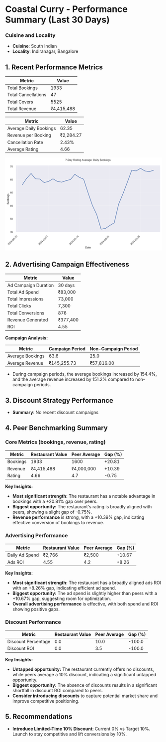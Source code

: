 # Coastal Curry - Performance Summary (Last 30 Days)

### Cuisine and Locality
- **Cuisine**: South Indian
- **Locality**: Indiranagar, Bangalore

## 1. Recent Performance Metrics

| Metric                | Value        |
|-----------------------|--------------|
| Total Bookings        | 1933         |
| Total Cancellations   | 47           |
| Total Covers          | 5525         |
| Total Revenue         | ₹4,415,488   |

| Metric                     | Value        |
|----------------------------|--------------|
| Average Daily Bookings     | 62.35        |
| Revenue per Booking        | ₹2,284.27    |
| Cancellation Rate          | 2.43%        |
| Average Rating             | 4.66         |

![Bookings Rolling 7-Day](plots/bookings_rolling_7day.png)

## 2. Advertising Campaign Effectiveness

| Metric                | Value        |
|-----------------------|--------------|
| Ad Campaign Duration  | 30 days      |
| Total Ad Spend        | ₹83,000      |
| Total Impressions     | 73,000       |
| Total Clicks          | 7,300        |
| Total Conversions     | 876          |
| Revenue Generated     | ₹377,400     |
| ROI                   | 4.55         |

**Campaign Analysis:**

| Metric                  | Campaign Period | Non-Campaign Period |
|-------------------------|-----------------|---------------------|
| Average Bookings        | 63.6            | 25.0                |
| Average Revenue         | ₹145,255.73     | ₹57,816.00          |

- During campaign periods, the average bookings increased by 154.4%, and the average revenue increased by 151.2% compared to non-campaign periods.

## 3. Discount Strategy Performance

- **Summary**: No recent discount campaigns

## 4. Peer Benchmarking Summary

### Core Metrics (bookings, revenue, rating)

| Metric       | Restaurant Value | Peer Average | Gap (%)  |
|--------------|------------------|--------------|----------|
| Bookings     | 1933             | 1600         | +20.81   |
| Revenue      | ₹4,415,488       | ₹4,000,000   | +10.39   |
| Rating       | 4.66             | 4.7          | -0.75    |

**Key Insights:**
- **Most significant strength:** The restaurant has a notable advantage in bookings with a +20.81% gap over peers.
- **Biggest opportunity:** The restaurant's rating is broadly aligned with peers, showing a slight gap of -0.75%.
- **Revenue performance** is strong, with a +10.39% gap, indicating effective conversion of bookings to revenue.

### Advertising Performance

| Metric       | Restaurant Value | Peer Average | Gap (%)  |
|--------------|------------------|--------------|----------|
| Daily Ad Spend | ₹2,766          | ₹2,500       | +10.67   |
| Ads ROI      | 4.55             | 4.2          | +8.26    |

**Key Insights:**
- **Most significant strength:** The restaurant has a broadly aligned ads ROI with an +8.26% gap, indicating efficient ad spend.
- **Biggest opportunity:** The ad spend is slightly higher than peers with a +10.67% gap, suggesting room for optimization.
- **Overall advertising performance** is effective, with both spend and ROI showing positive gaps.

### Discount Performance

| Metric                | Restaurant Value | Peer Average | Gap (%)   |
|-----------------------|------------------|--------------|-----------|
| Discount Percentage   | 0.0              | 10.0         | -100.0    |
| Discount ROI          | 0.0              | 3.5          | -100.0    |

**Key Insights:**
- **Untapped opportunity:** The restaurant currently offers no discounts, while peers average a 10% discount, indicating a significant untapped opportunity.
- **Biggest opportunity:** The absence of discounts results in a significant shortfall in discount ROI compared to peers.
- **Consider introducing discounts** to capture potential market share and improve competitive positioning.

## 5. Recommendations

- **Introduce Limited-Time 10% Discount**: Current 0% vs Target 10%. Launch to stay competitive and lift conversions by 10%.